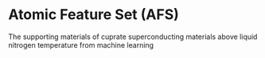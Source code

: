 # Atomic Feature Set (AFS)  
The supporting materials of cuprate superconducting materials above liquid nitrogen temperature from machine learning  

